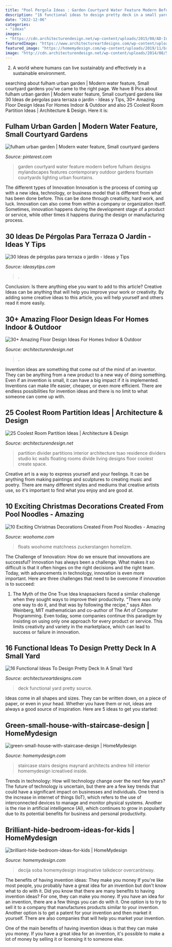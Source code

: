 ```yaml
---
title: "Pool Pergola Ideas : Garden Courtyard Water Feature Modern Before Fulham Designs Mylandscapes Features Contemporary Outdoor Gardens Fountain Courtyards Lighting Urban Fountains"
description: "16 functional ideas to design pretty deck in a small yard"
date: "2022-12-06"
categories:
- "ideas"
images:
- "https://cdn.architecturendesign.net/wp-content/uploads/2015/08/AD-Indoor-Outdoor-Floor-Design-Ideas-21.jpg"
featuredImage: "https://www.architectureartdesigns.com/wp-content/uploads/2016/03/4-53.jpg"
featured_image: "https://homemydesign.com/wp-content/uploads/2019/11/brilliant-hide-bedroom-ideas-for-kids.jpg"
image: "http://cdn.architecturendesign.net/wp-content/uploads/2014/08/559.jpg"
---
```



2. A world where humans can live sustainably and effectively in a sustainable environment. 

	

		
searching about fulham urban garden | Modern water feature, Small courtyard gardens you've came to the right page. We have 8 Pics about fulham urban garden | Modern water feature, Small courtyard gardens like 30 Ideas de pérgolas para terraza o jardín - Ideas y Tips, 30+ Amazing Floor Design Ideas For Homes Indoor &amp; Outdoor and also 25 Coolest Room Partition Ideas | Architecture &amp; Design. Here it is:
		
    
## Fulham Urban Garden | Modern Water Feature, Small Courtyard Gardens

<img loading=lazy src="https://i.pinimg.com/736x/c5/b5/8e/c5b58ec2952002fdbd9930636ad6f91d.jpg" onerror="this.onerror=null;this.src='https://tse2.mm.bing.net/th?id=OIP.fWTuJhBd231-PZVndbEpgwAAAA&amp;pid=15.1';" alt="fulham urban garden | Modern water feature, Small courtyard gardens">

_Source: pinterest.com_

>garden courtyard water feature modern before fulham designs mylandscapes features contemporary outdoor gardens fountain courtyards lighting urban fountains. 

	

The different types of Innovation
Innovation is the process of coming up with a new idea, technology, or business model that is different from what has been done before. This can be done through creativity, hard work, and luck. Innovation can also come from within a company or organization itself. Sometimes, innovation happens during the development stage of a product or service, while other times it happens during the design or manufacturing process.

    
## 30 Ideas De Pérgolas Para Terraza O Jardín - Ideas Y Tips

<img loading=lazy src="https://ideasytips.com/wp-content/uploads/2020/11/pergola21.jpg" onerror="this.onerror=null;this.src='https://tse1.mm.bing.net/th?id=OIP.25gGAzdBtiN5ptlFdDQUFQHaLJ&amp;pid=15.1';" alt="30 Ideas de pérgolas para terraza o jardín - Ideas y Tips">

_Source: ideasytips.com_

>. 

	

Conclusion: Is there anything else you want to add to this article?
Creative Ideas can be anything that will help you improve your work or creativity. By adding some creative ideas to this article, you will help yourself and others read it more easily.

    
## 30+ Amazing Floor Design Ideas For Homes Indoor &amp; Outdoor

<img loading=lazy src="https://cdn.architecturendesign.net/wp-content/uploads/2015/08/AD-Indoor-Outdoor-Floor-Design-Ideas-21.jpg" onerror="this.onerror=null;this.src='https://tse2.mm.bing.net/th?id=OIP.K8DN2tCv0pbdZ-JeeS_u-gHaLH&amp;pid=15.1';" alt="30+ Amazing Floor Design Ideas For Homes Indoor &amp; Outdoor">

_Source: architecturendesign.net_

>. 

	

Invention ideas are something that come out of the mind of an inventor. They can be anything from a new product to a new way of doing something. Even if an invention is small, it can have a big impact if it is implemented. Inventions can make life easier, cheaper, or even more efficient. There are endless possibilities for invention ideas and there is no limit to what someone can come up with.

    
## 25 Coolest Room Partition Ideas | Architecture &amp; Design

<img loading=lazy src="http://cdn.architecturendesign.net/wp-content/uploads/2014/08/559.jpg" onerror="this.onerror=null;this.src='https://tse2.mm.bing.net/th?id=OIP.ezvH4qoRj1glBCBnrbwgYgHaLH&amp;pid=15.1';" alt="25 Coolest Room Partition Ideas | Architecture &amp; Design">

_Source: architecturendesign.net_

>partition divider partitions interior architecture tsao residence dividers studio kc walls floating rooms divide living designs floor coolest create space. 

	

Creative art is a way to express yourself and your feelings. It can be anything from making paintings and sculptures to creating music and poetry. There are many different styles and mediums that creative artists use, so it's important to find what you enjoy and are good at.

    
## 10 Exciting Christmas Decorations Created From Pool Noodles - Amazing

<img loading=lazy src="https://www.woohome.com/wp-content/uploads/2017/11/pool-noodle-projects-for-christmas-4.jpg" onerror="this.onerror=null;this.src='https://tse4.mm.bing.net/th?id=OIP.cj1aqKVhHVu8nPQTrZ6CmQHaJ4&amp;pid=15.1';" alt="10 Exciting Christmas Decorations Created From Pool Noodles - Amazing">

_Source: woohome.com_

>floats woohome matchness zuckerstangen homelizm. 

	

The Challenge of Innovation: How do we ensure that innovations are successful?
Innovation has always been a challenge. What makes it so difficult is that it often hinges on the right decisions and the right team. Today, with advancements in technology, innovation is even more important. Here are three challenges that need to be overcome if innovation is to succeed:
1. The Myth of the One True Idea
 knapsackers faced a similar challenge when they sought ways to improve their productivity. “There was only one way to do it, and that was by following the recipe,” says Allen Weinberg, MIT mathematician and co-author of The Art of Computer Programming. Even today, some companies continue this paradigm by insisting on using only one approach for every product or service. This limits creativity and variety in the marketplace, which can lead to success or failure in innovation.


    
## 16 Functional Ideas To Design Pretty Deck In A Small Yard

<img loading=lazy src="https://www.architectureartdesigns.com/wp-content/uploads/2016/03/4-53.jpg" onerror="this.onerror=null;this.src='https://tse3.mm.bing.net/th?id=OIP.QvcgdS1OcU7ORPTFuWE8hAAAAA&amp;pid=15.1';" alt="16 Functional Ideas To Design Pretty Deck In A Small Yard">

_Source: architectureartdesigns.com_

>deck functional yard pretty source. 

	

Ideas come in all shapes and sizes. They can be written down, on a piece of paper, or even in your head. Whether you have them or not, ideas are always a good source of inspiration. Here are 5 ideas to get you started: 

    
## Green-small-house-with-staircase-design | HomeMydesign

<img loading=lazy src="https://homemydesign.com/wp-content/uploads/2012/12/green-small-house-with-staircase-design.jpg" onerror="this.onerror=null;this.src='https://tse3.mm.bing.net/th?id=OIP.OrOVL_ggNi8RbZvzz1NpSgHaKn&amp;pid=15.1';" alt="green-small-house-with-staircase-design | HomeMydesign">

_Source: homemydesign.com_

>staircase stairs designs maynard architects andrew hill interior homemydesign icreatived inside. 

	

Trends in technology: How will technology change over the next few years?
The future of technology is uncertain, but there are a few key trends that could have a significant impact on businesses and individuals. One trend is the increase in internet of things (IoT), which refers to the use of interconnected devices to manage and monitor physical systems. Another is the rise in artificial intelligence (AI), which continues to grow in popularity due to its potential benefits for business and personal productivity.

    
## Brilliant-hide-bedroom-ideas-for-kids | HomeMydesign

<img loading=lazy src="https://homemydesign.com/wp-content/uploads/2019/11/brilliant-hide-bedroom-ideas-for-kids.jpg" onerror="this.onerror=null;this.src='https://tse2.mm.bing.net/th?id=OIP.Vv9PMq5BZqJYJVWRG6pj6gHaLH&amp;pid=15.1';" alt="brilliant-hide-bedroom-ideas-for-kids | HomeMydesign">

_Source: homemydesign.com_

>decija soba homemydesign imaginative talkdecor overcanbtway. 

	

The benefits of having invention ideas: They make you money
If you're like most people, you probably have a great idea for an invention but don't know what to do with it. Did you know that there are many benefits to having invention ideas? For one, they can make you money.
If you have an idea for an invention, there are a few things you can do with it. One option is to try to sell it to a company that manufactures products similar to your invention. Another option is to get a patent for your invention and then market it yourself. There are also companies that will help you market your invention.

One of the main benefits of having invention ideas is that they can make you money. If you have a great idea for an invention, it's possible to make a lot of money by selling it or licensing it to someone else.

